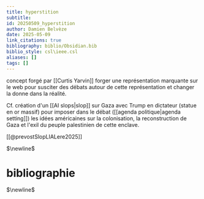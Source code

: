 ```yaml
---
title: hyperstition
subtitle:
id: 20250509_hyperstition
author: Damien Belvèze
date: 2025-05-09
link_citations: true
bibliography: biblio/Obsidian.bib
biblio_style: csl\ieee.csl
aliases: []
tags: []
---
```

concept forgé par [[Curtis Yarvin]]
forger une représentation marquante sur le web pour susciter des débats autour de cette représentation et changer la donne dans la réalité. 

Cf. création d'un [[AI slops|slop]] sur Gaza avec Trump en dictateur (statue en or massif) pour imposer dans le débat ([[agenda politique|agenda setting]]) les idées américaines sur la colonisation, la reconstruction de Gaza et l'exil du peuple palestinien de cette enclave. 

[[@prevostSlopLIALere2025]]


$\newline$
# bibliographie
$\newline$






